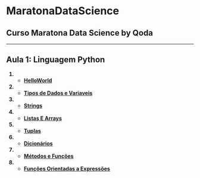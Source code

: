 # MaratonaDataScience <b>

## Curso Maratona Data Science by Qoda  <b>
---
## **Aula 1: Linguagem Python** <b>
1. * [HelloWorld](https://github.com/pmaders/DataScienceQoda/blob/master/helloworld.ipynb)
2. * [Tipos de Dados e Variaveis](https://github.com/pmaders/DataScienceQoda/blob/master/TiposdeDadoseVariaveis_.ipynb)
3. * [Strings](https://github.com/pmaders/DataScienceQoda/blob/master/Strings.ipynb)
4. * [Listas E Arrays](https://github.com/pmaders/DataScienceQoda/blob/master/ListasEArrays.ipynb)
5. * [Tuplas](https://github.com/pmaders/DataScienceQoda/blob/master/Tuplas.ipynb)
6. * [Dicionários](https://github.com/pmaders/DataScienceQoda/blob/master/Dicion%C3%A1rios.ipynb)
7. * [Métodos e Funções](https://github.com/pmaders/DataScienceQoda/blob/master/M%C3%A9todoseFun%C3%A7%C3%B5es.ipynb)  
8. * [Funções Orientadas a Expressões](https://github.com/pmaders/DataScienceQoda/blob/master/M%C3%A9todoseFun%C3%A7%C3%B5es_cHfwRiK_(2).ipynb)
